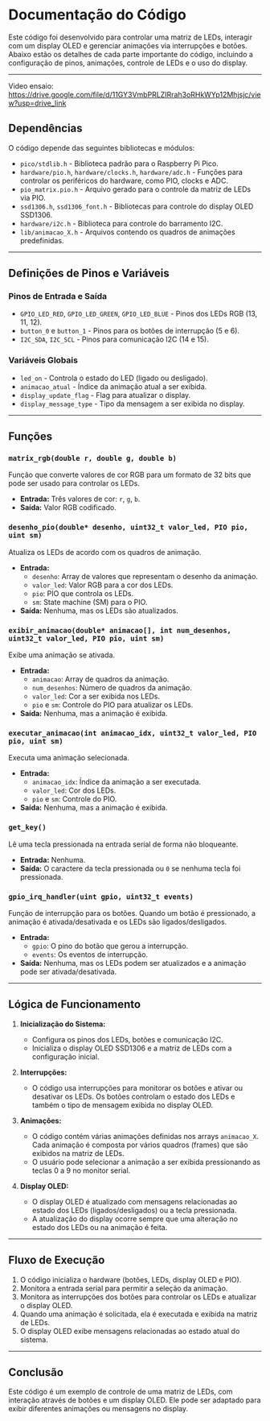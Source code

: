 
# Documentação do Código

Este código foi desenvolvido para controlar uma matriz de LEDs, interagir com um display OLED e gerenciar animações via interrupções e botões. Abaixo estão os detalhes de cada parte importante do código, incluindo a configuração de pinos, animações, controle de LEDs e o uso do display.

---

Video ensaio: https://drive.google.com/file/d/11GY3VmbPRLZIRrah3oRHkWYp12Mhjsjc/view?usp=drive_link

## Dependências

O código depende das seguintes bibliotecas e módulos:

- `pico/stdlib.h` - Biblioteca padrão para o Raspberry Pi Pico.
- `hardware/pio.h`, `hardware/clocks.h`, `hardware/adc.h` - Funções para controlar os periféricos do hardware, como PIO, clocks e ADC.
- `pio_matrix.pio.h` - Arquivo gerado para o controle da matriz de LEDs via PIO.
- `ssd1306.h`, `ssd1306_font.h` - Bibliotecas para controle do display OLED SSD1306.
- `hardware/i2c.h` - Biblioteca para controle do barramento I2C.
- `lib/animacao_X.h` - Arquivos contendo os quadros de animações predefinidas.

---

## Definições de Pinos e Variáveis

### Pinos de Entrada e Saída

- `GPIO_LED_RED`, `GPIO_LED_GREEN`, `GPIO_LED_BLUE` - Pinos dos LEDs RGB (13, 11, 12).
- `button_0` e `button_1` - Pinos para os botões de interrupção (5 e 6).
- `I2C_SDA`, `I2C_SCL` - Pinos para comunicação I2C (14 e 15).

### Variáveis Globais

- `led_on` - Controla o estado do LED (ligado ou desligado).
- `animacao_atual` - Índice da animação atual a ser exibida.
- `display_update_flag` - Flag para atualizar o display.
- `display_message_type` - Tipo da mensagem a ser exibida no display.

---

## Funções

### `matrix_rgb(double r, double g, double b)`

Função que converte valores de cor RGB para um formato de 32 bits que pode ser usado para controlar os LEDs.

- **Entrada:** Três valores de cor: `r`, `g`, `b`.
- **Saída:** Valor RGB codificado.

### `desenho_pio(double* desenho, uint32_t valor_led, PIO pio, uint sm)`

Atualiza os LEDs de acordo com os quadros de animação.

- **Entrada:**
  - `desenho`: Array de valores que representam o desenho da animação.
  - `valor_led`: Valor RGB para a cor dos LEDs.
  - `pio`: PIO que controla os LEDs.
  - `sm`: State machine (SM) para o PIO.
- **Saída:** Nenhuma, mas os LEDs são atualizados.

### `exibir_animacao(double* animacao[], int num_desenhos, uint32_t valor_led, PIO pio, uint sm)`

Exibe uma animação se ativada.

- **Entrada:**
  - `animacao`: Array de quadros da animação.
  - `num_desenhos`: Número de quadros da animação.
  - `valor_led`: Cor a ser exibida nos LEDs.
  - `pio` e `sm`: Controle do PIO para atualizar os LEDs.
- **Saída:** Nenhuma, mas a animação é exibida.

### `executar_animacao(int animacao_idx, uint32_t valor_led, PIO pio, uint sm)`

Executa uma animação selecionada.

- **Entrada:**
  - `animacao_idx`: Índice da animação a ser executada.
  - `valor_led`: Cor dos LEDs.
  - `pio` e `sm`: Controle do PIO.
- **Saída:** Nenhuma, mas a animação é exibida.

### `get_key()`

Lê uma tecla pressionada na entrada serial de forma não bloqueante.

- **Entrada:** Nenhuma.
- **Saída:** O caractere da tecla pressionada ou `0` se nenhuma tecla foi pressionada.

### `gpio_irq_handler(uint gpio, uint32_t events)`

Função de interrupção para os botões. Quando um botão é pressionado, a animação é ativada/desativada e os LEDs são ligados/desligados.

- **Entrada:**
  - `gpio`: O pino do botão que gerou a interrupção.
  - `events`: Os eventos de interrupção.
- **Saída:** Nenhuma, mas os LEDs podem ser atualizados e a animação pode ser ativada/desativada.

---

## Lógica de Funcionamento

1. **Inicialização do Sistema:**
   - Configura os pinos dos LEDs, botões e comunicação I2C.
   - Inicializa o display OLED SSD1306 e a matriz de LEDs com a configuração inicial.

2. **Interrupções:**
   - O código usa interrupções para monitorar os botões e ativar ou desativar os LEDs. Os botões controlam o estado dos LEDs e também o tipo de mensagem exibida no display OLED.

3. **Animações:**
   - O código contém várias animações definidas nos arrays `animacao_X`. Cada animação é composta por vários quadros (frames) que são exibidos na matriz de LEDs.
   - O usuário pode selecionar a animação a ser exibida pressionando as teclas 0 a 9 no monitor serial.

4. **Display OLED:**
   - O display OLED é atualizado com mensagens relacionadas ao estado dos LEDs (ligados/desligados) ou a tecla pressionada.
   - A atualização do display ocorre sempre que uma alteração no estado dos LEDs ou na animação é feita.

---

## Fluxo de Execução

1. O código inicializa o hardware (botões, LEDs, display OLED e PIO).
2. Monitora a entrada serial para permitir a seleção da animação.
3. Monitora as interrupções dos botões para controlar os LEDs e atualizar o display OLED.
4. Quando uma animação é solicitada, ela é executada e exibida na matriz de LEDs.
5. O display OLED exibe mensagens relacionadas ao estado atual do sistema.

---

## Conclusão

Este código é um exemplo de controle de uma matriz de LEDs, com interação através de botões e um display OLED. Ele pode ser adaptado para exibir diferentes animações ou mensagens no display.
